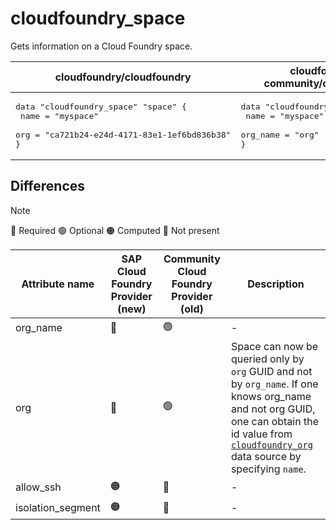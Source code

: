 # cloudfoundry_space

Gets information on a Cloud Foundry space.

| cloudfoundry/cloudfoundry | cloudfoundry-community/cloudfoundry |
| -- | -- |
| <pre>data "cloudfoundry_space" "space" {</br>  name = "myspace"</br>  org  = "ca721b24-e24d-4171-83e1-1ef6bd836b38"</br>}</br></pre>|<pre>data "cloudfoundry_space" "space" {</br>    name = "myspace"</br>    org_name = "org"</br>}</br></pre> | 

## Differences

> [!NOTE]  
> 🔵 Required  🟢 Optional 🟠 Computed  🔴 Not present

| Attribute name | SAP Cloud Foundry Provider (new)|  Community Cloud Foundry Provider (old) | Description |
| --- | --- | --- | --- |
| org_name | 🔴 | 🟢 | - |
| org | 🔵 | 🟢 | Space can now be queried only by `org` GUID and not by `org_name`. If one knows org_name and not org GUID, one can obtain the id value from [`cloudfoundry_org`](/docs/data-sources/org.md) data source by specifying `name`. |
| allow_ssh | 🟠 | 🔴 | - |
| isolation_segment | 🟠 | 🔴 | - |
